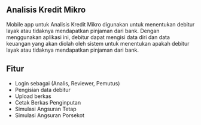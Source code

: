 ## Analisis Kredit Mikro

Mobile app untuk Analisis Kredit Mikro digunakan untuk menentukan debitur layak atau tidaknya mendapatkan pinjaman dari bank. Dengan menggunakan aplikasi ini, debitur dapat mengisi data diri dan data keuangan yang akan diolah oleh sistem untuk menentukan apakah debitur layak atau tidaknya mendapatkan pinjaman dari bank.

## Fitur

- Login sebagai (Analis, Reviewer, Pemutus)
- Pengisian data debitur
- Upload berkas 
- Cetak Berkas Penginputan
- Simulasi Angsuran Tetap
- Simulasi Angsuran Porsekot